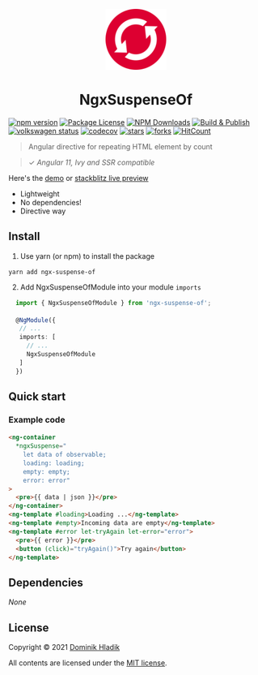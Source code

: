 <p align="center">
  <a href="https://github.com/Celtian/ngx-suspense-of" target="blank"><img src="assets/logo.svg?sanitize=true" alt="" width="120"></a>
  <h1 align="center">NgxSuspenseOf</h1>
</p>

[![npm version](https://badge.fury.io/js/ngx-suspense-of.svg)](https://badge.fury.io/js/ngx-suspense-of)
[![Package License](https://img.shields.io/npm/l/ngx-suspense-of.svg)](https://www.npmjs.com/ngx-suspense-of)
[![NPM Downloads](https://img.shields.io/npm/dm/ngx-suspense-of.svg)](https://www.npmjs.com/ngx-suspense-of)
[![Build & Publish](https://github.com/celtian/ngx-suspense-of/workflows/Build%20&%20Publish/badge.svg)](https://github.com/celtian/ngx-suspense-of/actions)
[![volkswagen status](https://auchenberg.github.io/volkswagen/volkswargen_ci.svg?v=1)](https://github.com/auchenberg/volkswagen)
[![codecov](https://codecov.io/gh/Celtian/ngx-suspense-of/branch/master/graph/badge.svg?token=1IRUKIKM0D)](https://codecov.io/gh/celtian/ngx-suspense-of/)
[![stars](https://badgen.net/github/stars/celtian/ngx-suspense-of)](https://github.com/celtian/ngx-suspense-of/)
[![forks](https://badgen.net/github/forks/celtian/ngx-suspense-of)](https://github.com/celtian/ngx-suspense-of/)
[![HitCount](http://hits.dwyl.com/celtian/ngx-suspense-of.svg)](http://hits.dwyl.com/celtian/ngx-suspense-of)

> Angular directive for repeating HTML element by count

> ✓ _Angular 11, Ivy and SSR compatible_

Here's the [demo](http://celtian.github.io/ngx-suspense-of/) or [stackblitz live preview](https://stackblitz.com/edit/ngx-suspense-of)

- Lightweight
- No dependencies!
- Directive way

## Install

1. Use yarn (or npm) to install the package

```terminal
yarn add ngx-suspense-of
```

2. Add NgxSuspenseOfModule into your module `imports`

```typescript
  import { NgxSuspenseOfModule } from 'ngx-suspense-of';

  @NgModule({
   // ...
   imports: [
     // ...
     NgxSuspenseOfModule
   ]
  })
```

## Quick start

### Example code

```html
<ng-container
  *ngxSuspense="
    let data of observable;
    loading: loading;
    empty: empty;
    error: error"
>
  <pre>{{ data | json }}</pre>
</ng-container>
<ng-template #loading>Loading ...</ng-template>
<ng-template #empty>Incoming data are empty</ng-template>
<ng-template #error let-tryAgain let-error="error">
  <pre>{{ error }}</pre>
  <button (click)="tryAgain()">Try again</button>
</ng-template>
```

## Dependencies

_None_

## License

Copyright &copy; 2021 [Dominik Hladik](https://github.com/Celtian)

All contents are licensed under the [MIT license].

[mit license]: LICENSE
